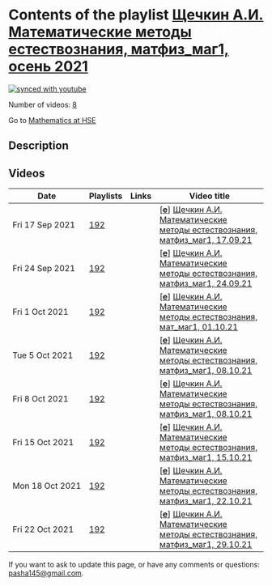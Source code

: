 # Contents of the playlist [Щечкин А.И. Математические методы естествознания, матфиз_маг1, осень 2021](https://www.youtube.com/playlist?list=PLq3E5oubNNoDsg_R0U2ptFOb5iLVPR0kf)

[![synced with youtube](https://img.shields.io/github/last-commit/mathphysschool/mathphysschool.github.io/autoupdate1?label=synced%20with%20youtube)](https://github.com/mathphysschool/mathphysschool.github.io/commits/autoupdate1)

Number of videos: [8](#videos)

Go to [Mathematics at HSE](../README.md)

## Description



## Videos

|Date|Playlists|Links|Video title|
|---|---|---|---|
| Fri&nbsp;17&nbsp;Sep&nbsp;2021 | [192](../playlists/192 "Щечкин А.И. Математические методы естествознания, матфиз&#95;маг1, осень 2021") |  | [[**e**](https://studio.youtube.com/video/wX7jzAe5qoU/edit "Edit")] [Щечкин А.И. Математические методы естествознания, матфиз&#95;маг1, 17.09.21](https://www.youtube.com/watch?v=wX7jzAe5qoU&list=PLq3E5oubNNoDsg_R0U2ptFOb5iLVPR0kf) |
| Fri&nbsp;24&nbsp;Sep&nbsp;2021 | [192](../playlists/192 "Щечкин А.И. Математические методы естествознания, матфиз&#95;маг1, осень 2021") |  | [[**e**](https://studio.youtube.com/video/c6w4gMqM1rA/edit "Edit")] [Щечкин А.И. Математические методы естествознания, матфиз&#95;маг1, 24.09.21](https://www.youtube.com/watch?v=c6w4gMqM1rA&list=PLq3E5oubNNoDsg_R0U2ptFOb5iLVPR0kf) |
| Fri&nbsp;1&nbsp;Oct&nbsp;2021 | [192](../playlists/192 "Щечкин А.И. Математические методы естествознания, матфиз&#95;маг1, осень 2021") |  | [[**e**](https://studio.youtube.com/video/jPIGY3CdBu4/edit "Edit")] [Щечкин А.И. Математические методы естествознания, мат&#95;маг1, 01.10.21](https://www.youtube.com/watch?v=jPIGY3CdBu4&list=PLq3E5oubNNoDsg_R0U2ptFOb5iLVPR0kf) |
| Tue&nbsp;5&nbsp;Oct&nbsp;2021 | [192](../playlists/192 "Щечкин А.И. Математические методы естествознания, матфиз&#95;маг1, осень 2021") |  | [[**e**](https://studio.youtube.com/video/P9c2Y5oOzlc/edit "Edit")] [Щечкин А.И. Математические методы естествознания, матфиз&#95;маг1, 08.10.21](https://www.youtube.com/watch?v=P9c2Y5oOzlc&list=PLq3E5oubNNoDsg_R0U2ptFOb5iLVPR0kf) |
| Fri&nbsp;8&nbsp;Oct&nbsp;2021 | [192](../playlists/192 "Щечкин А.И. Математические методы естествознания, матфиз&#95;маг1, осень 2021") |  | [[**e**](https://studio.youtube.com/video/eQGpbd2ZLaA/edit "Edit")] [Щечкин А.И. Математические методы естествознания, матфиз&#95;маг1, 08.10.21](https://www.youtube.com/watch?v=eQGpbd2ZLaA&list=PLq3E5oubNNoDsg_R0U2ptFOb5iLVPR0kf) |
| Fri&nbsp;15&nbsp;Oct&nbsp;2021 | [192](../playlists/192 "Щечкин А.И. Математические методы естествознания, матфиз&#95;маг1, осень 2021") |  | [[**e**](https://studio.youtube.com/video/GQOaz21E2xI/edit "Edit")] [Щечкин А.И. Математические методы естествознания, матфиз&#95;маг1, 15.10.21](https://www.youtube.com/watch?v=GQOaz21E2xI&list=PLq3E5oubNNoDsg_R0U2ptFOb5iLVPR0kf) |
| Mon&nbsp;18&nbsp;Oct&nbsp;2021 | [192](../playlists/192 "Щечкин А.И. Математические методы естествознания, матфиз&#95;маг1, осень 2021") |  | [[**e**](https://studio.youtube.com/video/qQDt1tz3ZpA/edit "Edit")] [Щечкин А.И. Математические методы естествознания, матфиз&#95;маг1, 22.10.21](https://www.youtube.com/watch?v=qQDt1tz3ZpA&list=PLq3E5oubNNoDsg_R0U2ptFOb5iLVPR0kf) |
| Fri&nbsp;22&nbsp;Oct&nbsp;2021 | [192](../playlists/192 "Щечкин А.И. Математические методы естествознания, матфиз&#95;маг1, осень 2021") |  | [[**e**](https://studio.youtube.com/video/zlrdwMIYFEA/edit "Edit")] [Щечкин А.И. Математические методы естествознания, матфиз&#95;маг1, 29.10.21](https://www.youtube.com/watch?v=zlrdwMIYFEA&list=PLq3E5oubNNoDsg_R0U2ptFOb5iLVPR0kf) |


 If you want to ask to update this page, or have any comments or questions: <pasha145@gmail.com>.
